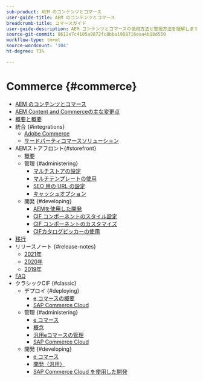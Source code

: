 ```yaml
---
sub-product: AEM のコンテンツとコマース
user-guide-title: AEM のコンテンツとコマース
breadcrumb-title: コマースガイド
user-guide-description: AEM コンテンツとコマースの使用方法と管理方法を理解します。
source-git-commit: 8612e7c4105a9872fc8bba1988716eaa4b18d550
workflow-type: tm+mt
source-wordcount: '104'
ht-degree: 73%

---
```



# Commerce {#commerce}

+ [AEM のコンテンツとコマース](/help/commerce/home.md)
+ [AEM Content and Commerceの主な変更点](cif/changes.md)
+ [概要と概要](cif/introduction.md)
+ 統合 {#integrations}
   + [Adobe Commerce](cif/integrating/magento.md)
   + [サードパーティコマースソリューション](cif/integrating/third-party.md)
+ AEMストアフロント{#storefront}
   + [概要](cif/getting-started.md)
   + 管理 {#administering}
      + [マルチストアの設定](cif/configuring/multi-store-setup.md)
      + [マルチテンプレートの使用](cif/configuring/multi-template-usage.md)
      + [SEO 用の URL の設定](cif/configuring/advanced-url-configuration.md)
      + [キャッシュオプション](cif/configuring/caching.md)
   + 開発 {#developing}
      + [AEMを使用した開発](cif/develop.md)
      + [CIF コンポーネントのスタイル設定](cif/customizing/style-cif-component.md)
      + [CIF コンポーネントのカスタマイズ](cif/customizing/customize-cif-components.md)
      + [CIFカタログピッカーの使用](cif/customizing/use-cif-pickers.md)
+ [移行](cif/migration.md)
+ リリースノート {#release-notes}
   + [2021年](cif/release-notes/release-notes-2021.md)
   + [2020年](cif/release-notes/release-notes-2020.md)
   + [2019年](cif/release-notes/release-notes-2019.md)
+ [FAQ](cif/faq.md)
+ クラシックCIF {#classic}
   + デプロイ {#deploying}
      + [e コマースの概要](/help/commerce/cif-classic/deploying/ecommerce.md)
      + [SAP Commerce Cloud](/help/commerce/cif-classic/deploying/sap-commerce-cloud.md)
   + 管理 {#administering}
      + [e コマース](/help/commerce/cif-classic/administering/ecommerce.md)
      + [概念 ](/help/commerce/cif-classic/administering/concepts.md)
      + [汎用eコマースの管理](/help/commerce/cif-classic/administering/generic.md)
      + [SAP Commerce Cloud](/help/commerce/cif-classic/administering/sap-commerce-cloud.md)
   + 開発 {#developing}
      + [e コマース](/help/commerce/cif-classic/developing/ecommerce.md)
      + [開発（汎用）](/help/commerce/cif-classic/developing/generic.md)
      + [SAP Commerce Cloud を使用した開発](/help/commerce/cif-classic/developing/sap-commerce-cloud.md)
